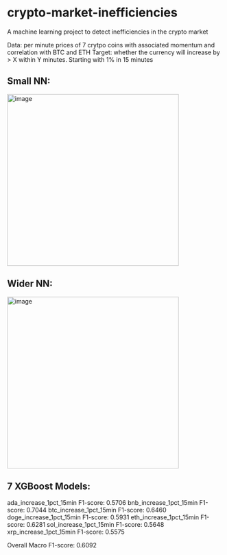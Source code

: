 # crypto-market-inefficiencies
A machine learning project to detect inefficiencies in the crypto market

Data: per minute prices of 7 crytpo coins with associated momentum and correlation with BTC and ETH
Target: whether the currency will increase by > X within Y minutes. Starting with 1% in 15 minutes

## Small NN: 
<img width="400" alt="image" src="https://github.com/user-attachments/assets/fe5dccdd-2d59-47e9-87bc-3238e774c65d" />

## Wider NN:
<img width="400" alt="image" src="https://github.com/user-attachments/assets/bbc65dd9-1c1b-4264-b28a-f3bcc537b7ed" />


## 7 XGBoost Models:
ada_increase_1pct_15min F1-score: 0.5706
bnb_increase_1pct_15min F1-score: 0.7044
btc_increase_1pct_15min F1-score: 0.6460
doge_increase_1pct_15min F1-score: 0.5931
eth_increase_1pct_15min F1-score: 0.6281
sol_increase_1pct_15min F1-score: 0.5648
xrp_increase_1pct_15min F1-score: 0.5575

Overall Macro F1-score: 0.6092



